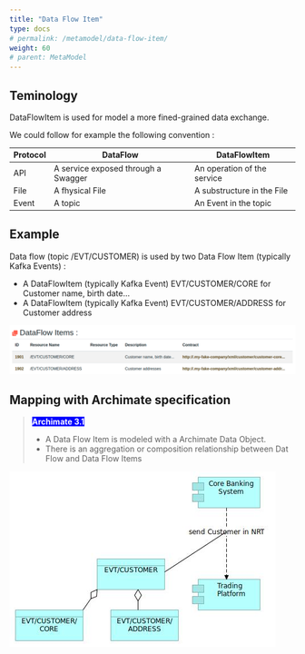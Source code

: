 ```yaml
---
title: "Data Flow Item"
type: docs
# permalink: /metamodel/data-flow-item/
weight: 60
# parent: MetaModel
---
```


## Teminology 

DataFlowItem is used for model a more fined-grained data exchange.

We could follow for example the following convention :

| Protocol               | DataFlow                             | DataFlowItem
|------------------------|--------------------------------------|-------------
| API                    | A service exposed through a Swagger  | An operation of the service
| File                   | A fhysical File                      | A substructure in the File
| Event                  | A topic                              | An Event in the topic

## Example 

Data flow (topic /EVT/CUSTOMER) is used by two Data Flow Item (typically Kafka Events) : 
 - A DataFlowItem (typically Kafka Event) EVT/CUSTOMER/CORE for Customer name, birth date...
 - A DataFlowItem (typically Kafka Event) EVT/CUSTOMER/ADDRESS for Customer address

![Data Flows items](dataflow3.png)


## Mapping with Archimate specification

> <span style="background-color: blue; color: white; font-weight: bold">Archimate 3.1</span> 
> - A Data Flow Item is modeled with a Archimate Data Object.
> - There is an aggregation or composition relationship between Dat Flow and Data Flow Items

![Data Flow](data-flow-item.jpg)